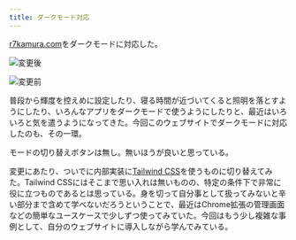 ```yaml
---
title: ダークモード対応
---
```

[r7kamura.com](https://r7kamura.com/)をダークモードに対応した。

![](https://lh3.googleusercontent.com/4IY5P8e6IOMqubedIad7zaTAO2GqPRrdod1QURDi_kU8WaqoAqOitHdQ_vwVzTGbfVBEM1o3ol6zVEHZ3FZGBH5z34eTjHZoEhJQ0TMc1E2qC5RnTo1z7Hwc4BPXQpLw8gldv61gl8E_SvdTHKcEpcmW6AODikpwbOiDagVx6Kuu97J8IxmZodTa "変更後")

![](https://lh6.googleusercontent.com/jJq7AJj7_F5WWhQJykYc1raw2ztPG3lBv6Xi8jbJbrxC-ls4NGEFz1W18TtSvLjyCsdXy_SD5dHWgUsw1sEjRwctxWKLnzCEA5B0USF0bBsX_kalXRwKZRRxTYyu-bfwWltX18lAAfDDhlEAWvtyTOmAIk_VyauOnZW4f-vZffKdEwuBdkhLuF2P "変更前")

普段から輝度を控えめに設定したり、寝る時間が近づいてくると照明を落とすようにしたり、いろんなアプリをダークモードで使うようにしたりと、最近はいろいろと気を遣うようになってきた。今回このウェブサイトでダークモードに対応したのも、その一環。

モードの切り替えボタンは無し。無いほうが良いと思っている。

変更にあたり、ついでに内部実装に[Tailwind CSS](https://tailwindcss.com/)を使うものに切り替えてみた。Tailwind CSSにはそこまで思い入れは無いものの、特定の条件下で非常に役に立つものであるとは思っている。身を切って自分事として扱ってみないと辛い部分まで含めて学べないだろうということで、最近はChrome拡張の管理画面などの簡単なユースケースで少しずつ使ってみていた。今回はもう少し複雑な事例として、自分のウェブサイトに導入しながら学んでみている。
